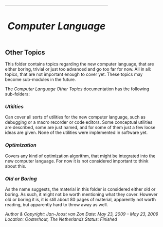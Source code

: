 ﻿|<h1>***Computer Language***</h1>|
| :- |
## **Other Topics**
This folder contains topics regarding the new computer language, that are either boring, trivial or just too advanced and go too far for now. All in all: topics, that are not important enough to cover yet. These topics may become sub-modules in the future.

The *Computer Language Other Topics* documentation has the following sub-folders:

### *Utilities*

Can cover all sorts of utilities for the new computer language, such as debugging or a macro recorder or code editors. Some conceptual utilities are described, some are just named, and for some of them just a few loose ideas are given. None of the utilities were implemented in software yet.

### *Optimization*

Covers any kind of optimization algorithm, that might be integrated into the new computer language. For now it is not considered important to think about this.

### *Old or Boring*

As the name suggests, the material in this folder is considered either old or boring. As such, it might not be worth mentioning what they cover. However old or boring it is, it is still about 80 pages of material, apparently not worth reading, but apparently hard to throw away as well.


*Author & Copyright: Jan-Joost van Zon        Date: May 23, 2009 – May 23, 2009        Location: Oosterhout, The Netherlands        Status: Finished*
